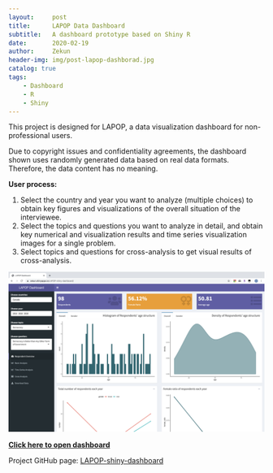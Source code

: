 ```yaml
---
layout:     post
title:      LAPOP Data Dashboard
subtitle:   A dashboard prototype based on Shiny R
date:       2020-02-19
author:     Zekun
header-img: img/post-lapop-dashborad.jpg
catalog: true
tags:
    - Dashboard
    - R
    - Shiny
---
```


This project is designed for LAPOP, a data visualization dashboard for non-professional users.

Due to copyright issues and confidentiality agreements, the dashboard shown uses randomly generated data based on real data formats. Therefore, the data content has no meaning.

**User process:**

1. Select the country and year you want to analyze (multiple choices) to obtain key figures and visualizations of the overall situation of the interviewee.
2. Select the topics and questions you want to analyze in detail, and obtain key numerical and visualization results and time series visualization images for a single problem.
3. Select topics and questions for cross-analysis to get visual results of cross-analysis.

![demo-home.png](https://github.com/waittim/LAPOP-shiny-dashboard/blob/master/introduction/demo-home.png)

**[Click here to open dashboard](https://zekun.shinyapps.io/LAPOP-shiny-dashboard/)**

Project GitHub page: [LAPOP-shiny-dashboard](https://github.com/waittim/LAPOP-shiny-dashboard)
